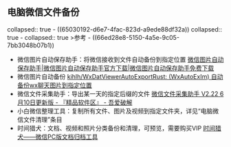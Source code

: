 ## 电脑微信文件备份
collapsed:: true
	- ((65030192-d6e7-4fac-823d-a9ede88df32a))
	  collapsed:: true
		- collapsed:: true
		  >参考
			- ((66ed28e8-5150-4a5e-9c05-7bb3048b07b1))
- 微信图片自动保存助手：将微信接收到文件自动备份到指定位置 [微信图片自动保存助手|微信图片自动保存助手官方下载|微信图片自动保存助手免费下载](http://118.178.194.25/filerecv/index.html?from=soft)
- 微信图片自动备份 [kihlh/WxDatViewerAutoExportRust: (WxAutoExIm) 自动备份wx聊天图片到指定位置](https://github.com/kihlh/WxDatViewerAutoExportRust)
- 微信文件采集助手：导出某一天的指定后缀的文件 [微信文件采集助手 V2.22 6月10日更新版 - 『精品软件区』 - 吾爱破解](https://www.52pojie.cn/thread-1931296-1-1.html)
- 小白微信整理工具：复制所有文件、图片及视频到指定文件夹，详见“电脑微信文件清理”条目
- 时间猎犬：文档、视频和照片分类备份和清理，可预览，需要购买VIP [时间猎犬——微信PC版文档归档工具](https://timehound.vip/)